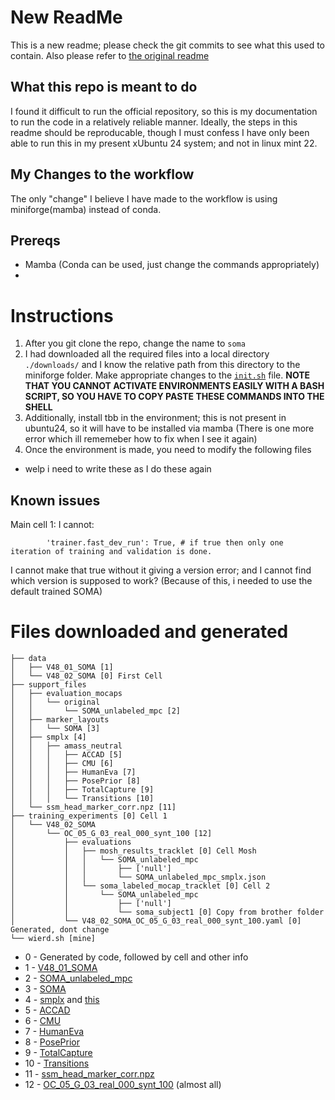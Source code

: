 # New ReadMe
This is a new readme; please check the git commits to see what this used to contain. Also please refer to [the original readme](./old_README.md)

## What this repo is meant to do
I found it difficult to run the official repository, so this is my documentation to run the code in a relatively reliable manner. Ideally, the steps in this readme should be reproducable, though I must confess I have only been able to run this in my present xUbuntu 24 system; and not in linux mint 22. 

## My Changes to the workflow
The only "change" I believe I have made to the workflow is using miniforge(mamba) instead of conda.  

## Prereqs
- Mamba (Conda can be used, just change the commands appropriately)
- 

# Instructions
1. After you git clone the repo, change the name to `soma`
1. I had downloaded all the required files into a local directory `./downloads/` and I know the relative path from this directory to the miniforge folder. Make appropriate changes to the [`init.sh`](./init.sh) file. **NOTE THAT YOU CANNOT ACTIVATE ENVIRONMENTS EASILY WITH A BASH SCRIPT, SO YOU HAVE TO COPY PASTE THESE COMMANDS INTO THE SHELL**
1. Additionally, install tbb in the environment; this is not present in ubuntu24, so it will have to be installed via mamba (There is one more error which ill rememeber how to fix when I see it again)
1. Once the environment is made, you need to modify the following files
 - welp i need to write these as I do these again

## Known issues

Main cell 1: I cannot:
 
```
        'trainer.fast_dev_run': True, # if true then only one iteration of training and validation is done.

```

I cannot make that true without it giving a version error; and I cannot find which version is supposed to work?
(Because of this, i needed to use the default trained SOMA)

# Files downloaded and generated

```
├── data
│   ├── V48_01_SOMA [1]
│   └── V48_02_SOMA [0] First Cell
├── support_files
│   ├── evaluation_mocaps
│   │   └── original
│   │       └── SOMA_unlabeled_mpc [2]
│   ├── marker_layouts
│   │   └── SOMA [3]
│   ├── smplx [4]
│   │   ├── amass_neutral
│   │   │   ├── ACCAD [5]
│   │   │   ├── CMU [6]
│   │   │   ├── HumanEva [7]
│   │   │   ├── PosePrior [8]
│   │   │   ├── TotalCapture [9]
│   │   │   └── Transitions [10]
│   └── ssm_head_marker_corr.npz [11]
├── training_experiments [0] Cell 1
│   └── V48_02_SOMA
│       └── OC_05_G_03_real_000_synt_100 [12]
│           ├── evaluations
│           │   ├── mosh_results_tracklet [0] Cell Mosh
│           │   │   └── SOMA_unlabeled_mpc
│           │   │       ├── ['null']
│           │   │       └── SOMA_unlabeled_mpc_smplx.json
│           │   └── soma_labeled_mocap_tracklet [0] Cell 2
│           │       └── SOMA_unlabeled_mpc
│           │           ├── ['null']
│           │           └── soma_subject1 [0] Copy from brother folder
│           └── V48_02_SOMA_OC_05_G_03_real_000_synt_100.yaml [0] Generated, dont change
└── wierd.sh [mine]
```
+ 0 - Generated by code, followed by cell and other info
+ 1 - [V48_01_SOMA](download.is.tue.mpg.de/download.php?domain=soma&sfile=smplx/data/V48_01_SOMA.tar.bz2)
+ 2 - [SOMA_unlabeled_mpc](https://download.is.tue.mpg.de/download.php?domain=soma&sfile=evaluation_mocaps/original/SOMA_dataset/SOMA_unlabeled_mpc.tar.bz2)
+ 3 - [SOMA](download.is.tue.mpg.de/download.php?domain=soma&sfile=smplx/marker_layouts/SOMA.tar.bz2)
+ 4 - [smplx](https://download.is.tue.mpg.de/download.php?domain=smplx&sfile=smplx_locked_head.tar.bz2) and [this](https://download.is.tue.mpg.de/download.php?domain=soma&sfile=smplx/extra_smplx_data.tar.bz2)
+ 5 - [ACCAD](https://download.is.tue.mpg.de/download.php?domain=amass&resume=1&sfile=amass_per_dataset/smplx/neutral/mosh_results/ACCAD.tar.bz2)
+ 6 - [CMU](https://download.is.tue.mpg.de/download.php?domain=amass&resume=1&sfile=amass_per_dataset/smplx/neutral/mosh_results/CMU.tar.bz2)
+ 7 -  [HumanEva](https://download.is.tue.mpg.de/download.php?domain=amass&resume=1&sfile=amass_per_dataset/smplx/neutral/mosh_results/HumanEva.tar.bz2)
+ 8 -  [PosePrior](https://download.is.tue.mpg.de/download.php?domain=amass&resume=1&sfile=amass_per_dataset/smplx/neutral/mosh_results/PosePrior.tar.bz2)
+ 9 -  [TotalCapture](https://download.is.tue.mpg.de/download.php?domain=amass&resume=1&sfile=amass_per_dataset/smplx/neutral/mosh_results/TotalCapture.tar.bz2)
+ 10 -  [Transitions](https://download.is.tue.mpg.de/download.php?domain=amass&resume=1&sfile=amass_per_dataset/smplx/neutral/mosh_results/Transitions.tar.bz2)
+ 11 - [ssm_head_marker_corr.npz](download.is.tue.mpg.de/soma/ssm_head_marker_corr.npz)
+ 12 - [OC_05_G_03_real_000_synt_100](https://download.is.tue.mpg.de/download.php?domain=soma&sfile=training_experiments/V48_02_SOMA.tar.bz2) (almost all)
